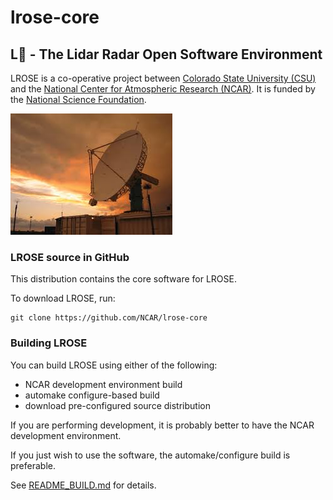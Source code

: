 # lrose-core

## **L**:rose: - The Lidar Radar Open Software Environment

LROSE is a co-operative project between [Colorado State University (CSU)](http://www.atmos.colostate.edu/) and the [National Center for Atmospheric Research (NCAR)](https://www.eol.ucar.edu/content/lidar-radar-open-software-environment). It is funded by the [National Science Foundation](https://www.nsf.gov).

![NCAR SPOL](./docs/images/spol_dynamo.jpg)

### LROSE source in GitHub

This distribution contains the core software for LROSE.

To download LROSE, run:

```
git clone https://github.com/NCAR/lrose-core
```

### Building LROSE

You can build LROSE using either of the following:

  * NCAR development environment build
  * automake configure-based build
  * download pre-configured source distribution

If you are performing development, it is probably better to have the NCAR development environment.

If you just wish to use the software, the automake/configure build is preferable.

See [README_BUILD.md](./docs/README_BUILD.md) for details.







